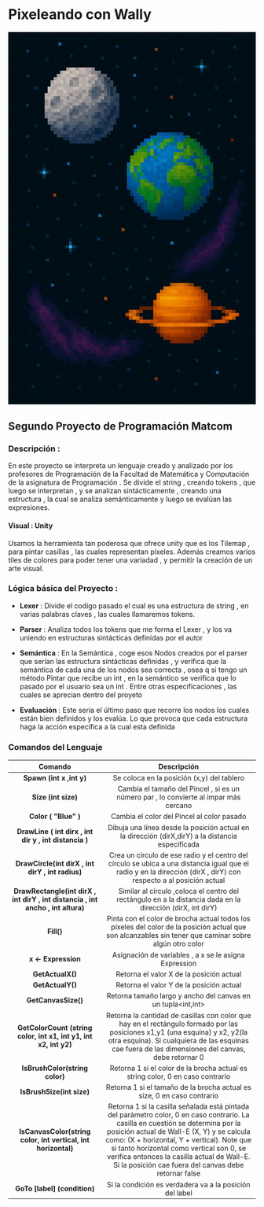 
# Pixeleando con Wally 
![imagen espacial][def]
## Segundo Proyecto de Programación Matcom



### Descripción :
En este proyecto se interpreta un lenguaje creado y analizado por los profesores de Programación de la Facultad de Matemática y Computación de la asignatura de Programación . Se divide el string , creando tokens , que luego se interpretan , y se analizan sintácticamente , creando una estructura , la cual se analiza semánticamente   y luego se evalúan las expresiones.

#### Visual : Unity
Usamos la herramienta tan poderosa que ofrece unity que es los Tilemap , para pintar casillas , las cuales representan píxeles. Además creamos  varios tiles de colores para poder tener una variadad , y permitir la creación de un arte visual. 


### Lógica básica del Proyecto :
- **Lexer** : Divide  el codigo pasado el cual es una estructura de string , en varias palabras claves , las cuales llamaremos tokens. 

- **Parser** : Analiza todos los tokens que me forma el Lexer , y los va uniendo en estructuras sintácticas definidas por el autor 
- **Semántica** : En la Semántica , coge esos  Nodos creados por el parser  que serían las estructura  sintácticas definidas , y verifica que la semántica de cada una de los nodos sea correcta  , osea q si tengo un método Pintar que recibe un int , en la semántico se verifica que lo pasado por el usuario sea un int . Entre otras especificaciones , las cuales se aprecian dentro del proyeto
- **Evaluación** : Este seria el último paso que recorre los nodos los cuales están bien definidos y los evalúa. Lo que provoca que cada estructura haga la acción específica a la cual esta definida 


###  Comandos del Lenguaje 
| **Comando**      | **Descripción**|
|:------------------:|:----------------:|
|**Spawn (int x ,int y)** | Se coloca en la posición (x,y) del tablero|
|**Size (int size)**     | Cambia el tamaño del Pincel , si es un número par , lo convierte al impar más cercano|
|**Color ( "Blue" )**     | Cambia el color del Pincel al color pasado |
|**DrawLine  ( int dirx , int dir y , int distancia )** | Dibuja una línea desde la posición actual en la dirección (dirX,dirY) a la distancia especificada |
|**DrawCircle(int dirX , int dirY , int radius)**|Crea un círculo de ese radio y el centro del círculo se ubica a una distancia igual que el radio y en la dirección (dirX , dirY) con respecto a al posición actual |
|**DrawRectangle(int dirX , int dirY , int distancia , int ancho , int altura)** |Similar al círculo ,coloca el centro del rectángulo en a la distancia dada en la dirección (dirX, int dirY) |
|**Fill()**|Pinta con el color de brocha actual todos los pı́xeles del color de la posición actual que son alcanzables sin tener que caminar sobre algún otro color|
|**x <- Expression**| Asignación de variables , a x se le asigna Expression|
|**GetActualX()**|Retorna el valor X de la posición actual |
|**GetActualY()**|Retorna el valor Y de la posición actual|
|**GetCanvasSize()**|Retorna tamaño largo y ancho del canvas en un tupla<int,int>|
|**GetColorCount (string color, int x1, int y1, int x2, int y2)**|Retorna la cantidad de casillas con color  que hay en el rectángulo formado por las posiciones x1,y1 (una esquina) y x2, y2(la otra esquina). Si cualquiera de las esquinas cae fuera de las dimensiones del canvas, debe retornar 0|
|**IsBrushColor(string color)**| Retorna 1 si el color de la brocha actual es string color, 0 en caso contrario|
|**IsBrushSize(int size)**| Retorna 1 si el tamaño de la brocha actual es size, 0 en caso contrario|
|**IsCanvasColor(string color, int vertical, int horizontal)**|Retorna 1 si la casilla señalada está pintada del parámetro color, 0 en caso contrario. La casilla en  cuestión se determina por la posición actual de Wall-E (X, Y) y se calcula como: (X + horizontal, Y + vertical). Note que si tanto horizontal como vertical son 0, se verifica entonces la casilla actual de Wall-E. Si la posición cae fuera del canvas debe retornar false|
|**GoTo [label] (condition)**| Si la condición es verdadera va a la posición del label |


[def]: photo/espacio.jpg